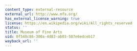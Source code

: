 ```yaml
---
content_type: external-resource
external_url: http://www.mfa.org/
has_external_license_warning: true
license: https://en.wikipedia.org/wiki/All_rights_reserved
status: ''
title: Museum of Fine Arts
uid: 0f548c86-300a-4d83-ab03-587e6edceb17
wayback_url: ''
---
```

